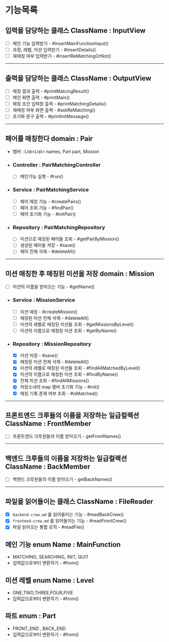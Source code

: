 # 기능목록

## 입력을 담당하는 클래스 ClassName : InputView
- [ ] 메인 기능 입력받기 - #insertMainFunctionInput()
- [ ] 과정, 레벨, 미션 입력받기 - #insertDetails()
- [ ] 재매칭 여부 입력받기 - #insertReMatchingOrNot()
---
## 출력을 담당하는 클래스 ClassName : OutputView
- [ ] 매칭 결과 출력 - #printMatcingResult()
- [ ] 메인 화면 출력 - #printMain()
- [ ] 매칭 조건 입력창 출력 - #printMatchingDetails()
- [ ] 재매칭 여부 화면 출력 - #askReMatching()
- [ ] 초기화 문구 출력 - #printInitMessage()
---
## 페어를 매칭한다 domain : Pair
- 멤버 : List<List<String>> names, Part part, Mission
- ### Controller : PairMatchingController
  - [ ] 메인기능 실행 - #run()
- ### Service : PairMatchingService
  - [ ] 페어 매칭 기능 - #createPairs()
  - [ ] 페어 조회 기능 - #findPair()
  - [ ] 페어 초기화 기능 - #initPair()
- ### Repository : PairMatchingRepository
  - [ ] 미션으로 매칭된 페어들 조회 - #getPairByMission()
  - [ ] 생성된 페어들 저장 - #save()
  - [ ] 페어 전체 삭제 - #deleteAll()
---
## 미션 매칭한 후 매칭된 미션을 저장 domain : Mission
- [ ] 미션의 이름을 받아오는 기능 - #getName()
- ### Service : MissionService
  - [ ] 미션 매칭 - #createMission()
  - [ ] 매칭된 미션 전체 삭제 - #deleteAll()
  - [ ] 미션의 레벨로 매칭된 미션들 조회 - #getMissionsByLevel()
  - [ ] 미션의 이름으로 매칭된 미션 조회 - #getByName()
- ### Repository : MissionRepository
  - [x] 미션 저장 - #save()
  - [x] 매칭된 미션 전체 삭제 - #deleteAll()
  - [x] 미션의 레벨로 매칭된 미션들 조회 - #findAllMatchedByLevel()
  - [x] 미션의 이름으로 매칭된 미션 조회 - #findByName()
  - [x] 전체 미션 조회 - #findAllMissions()
  - [x] 저장소내의 map 멤버 초기화 기능 - #init()
  - [x] 매칭 기록 존재 여부 조회 - #isMatched()
---
## 프론트엔드 크루들의 이름을 저장하는 일급컬렉션 ClassName : FrontMember
- [ ] 프론트엔드 크루원들의 이름 받아오기 - getFrontNames()
---
## 백엔드 크루들의 이름을 저장하는 일급컬렉션 ClassName : BackMember
- [ ] 백엔드 크루원들의 이름 받아오기 - getBackNames()
---
## 파일을 읽어들이는 클래스 ClassName : FileReader
- [x] `backend-crew.md` 를 읽어들이는 기능 - #readBackCrew()
- [x] `frontend-crew.md` 를 읽어들이는 기능 - #readFrontCrew()
- [x] 파일 읽어오는 통합 로직 - #readFile()

## 메인 기능 enum Name : MainFunction
- MATCHING, SEARCHING, INIT, QUIT
- 입력값으로부터 변환하기 - #from()
## 미션 레벨 enum Name : Level
- ONE,TWO,THREE,FOUR,FIVE
- 입력값으로부터 변환하기 - #from()
## 파트 enum : Part
- FRONT_END , BACK_END
- 입력값으로부터 변환하기 - #from()
